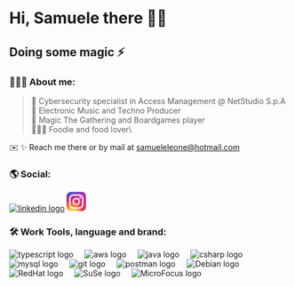 # Hi, Samuele there 👋🏻
## Doing some magic ⚡️
### 👨🏻‍💻 About me:

> 💼 Cybersecurity specialist in Access Management @ NetStudio S.p.A\
🎹 Electronic Music and Techno Producer\
🎲 Magic The Gathering and Boardgames player\
👨🏻‍🍳 Foodie and food lover\
 
 ✉️ ✨ Reach me there or by mail at samueleleone@hotmail.com 
 ### 🌎 Social: 
<div align="left">
<a href="https://www.linkedin.com/in/samuelel"><img src="https://camo.githubusercontent.com/b0da060b0237877908206fb134e55edc851e45dfc04e58d90cb97fcf0d14ad96/68747470733a2f2f75706c6f61642e77696b696d656469612e6f72672f77696b6970656469612f636f6d6d6f6e732f632f63612f4c696e6b6564496e5f6c6f676f5f696e697469616c732e706e67" height="35" alt="linkedin logo"  /></a>
<a href="https://www.linkedin.com/in/samuelel](https://www.instagram.com/samueleleone"><img src="https://raw.githubusercontent.com/github/explore/06c46459e7947c8a25f72798af696d66e202ac39/topics/instagram/instagram.png" height="35" alt="instagram logo"  /> </a>
</div>

 ### 🛠 Work Tools, language and brand: 
<div align="left">
  <img src="https://images.icon-icons.com/2699/PNG/512/python_logo_icon_168886.png" height="40" alt="typescript logo"  />
  <img width="12" />
  <img src="https://static-00.iconduck.com/assets.00/node-js-icon-1817x2048-g8tzf91e.png" height="40" alt="aws logo"  />
  <img width="12" />
  <img src="https://upload.wikimedia.org/wikipedia/commons/thumb/9/9a/Visual_Studio_Code_1.35_icon.svg/2048px-Visual_Studio_Code_1.35_icon.svg.png" height="40" alt="java logo"  />
  <img width="12" />
  <img src="https://images.icon-icons.com/2699/PNG/512/oracle_logo_icon_168918.png" height="40" alt="csharp logo"  />
  <img width="12" />
  <img src="https://www.freepnglogos.com/uploads/logo-mysql-png/logo-mysql-development-mysql-logo-code-icon-9.png" height="40" alt="mysql logo"  />
  <img width="12" />
  <img src="https://upload.wikimedia.org/wikipedia/commons/thumb/3/3f/Git_icon.svg/2048px-Git_icon.svg.png" height="40" alt="git logo"  />
  <img width="12" />
  <img src="https://nocodestartup.io/wp-content/uploads/2024/01/postman-nocode.webp" height="40" alt="postman logo"  />
  <img width="12" />
   <img src="https://cdn.iconscout.com/icon/free/png-256/free-debian-logo-icon-download-in-svg-png-gif-file-formats--operating-system-pack-logos-icons-202378.png?f=webp&w=256" height="40" alt="Debian logo"  />
   <img width="12" />
 <img src="https://upload.wikimedia.org/wikipedia/commons/thumb/d/d8/Red_Hat_logo.svg/2560px-Red_Hat_logo.svg.png" height="40" alt="RedHat logo"  />
   <img width="12" />
  <img src="https://cdn0.iconfinder.com/data/icons/flat-round-system/512/opensuse-512.png" height="40" alt="SuSe logo"  />
  <img width="12" />
  <img src="https://static-00.iconduck.com/assets.00/microfocus-icon-512x512-cfo9guk2.png" height="40" alt="MicroFocus logo"  />
</div>

###

 
 



